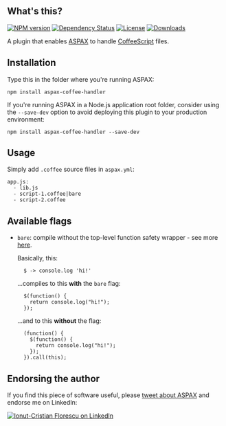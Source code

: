 ## What's this?
[![NPM version][npm-image]][npm-url]
[![Dependency Status][david-image]][david-url]
[![License][license-image]][license-url]
[![Downloads][downloads-image]][downloads-url]


A plugin that enables [ASPAX](http://aspax.github.io) to handle [CoffeeScript](http://coffeescript.org) files.

## Installation
Type this in the folder where you're running ASPAX:

    npm install aspax-coffee-handler

If you're running ASPAX in a Node.js application root folder, consider using the `--save-dev` option to avoid deploying this plugin to your production environment:

    npm install aspax-coffee-handler --save-dev

## Usage
Simply add `.coffee` source files in `aspax.yml`:

    app.js:
      - lib.js
      - script-1.coffee|bare
      - script-2.coffee

## Available flags

- `bare`: compile without the top-level function safety wrapper - see more [here](http://coffeescript.org/#usage).

  Basically, this:

        $ -> console.log 'hi!'

  ...compiles to this **with** the `bare` flag:

        $(function() {
          return console.log("hi!");
        });

  ...and to this **without** the flag:

        (function() {
          $(function() {
            return console.log("hi!");
          });
        }).call(this);

## Endorsing the author
If you find this piece of software useful, please [tweet about ASPAX](http://twitter.com/share?text=Checkout%20ASPAX%2C%20the%20simple%20Node.js%20asset%20packager!&url=http%3A%2F%2Faspax.github.io&hashtags=aspax&via=icflorescu) and endorse me on LinkedIn:

[![Ionut-Cristian Florescu on LinkedIn](https://static.licdn.com/scds/common/u/img/webpromo/btn_viewmy_160x25.png)](https://www.linkedin.com/in/icflorescu)

[npm-image]: https://img.shields.io/npm/v/aspax-coffee-handler.svg?style=flat-square
[npm-url]: https://npmjs.org/package/aspax-coffee-handler
[david-image]: http://img.shields.io/david/icflorescu/aspax-coffee-handler.svg?style=flat-square
[david-url]: https://david-dm.org/icflorescu/aspax-coffee-handler
[license-image]: http://img.shields.io/npm/l/aspax-coffee-handler.svg?style=flat-square
[license-url]: LICENSE
[downloads-image]: http://img.shields.io/npm/dm/aspax-coffee-handler.svg?style=flat-square
[downloads-url]: https://npmjs.org/package/aspax-coffee-handler

